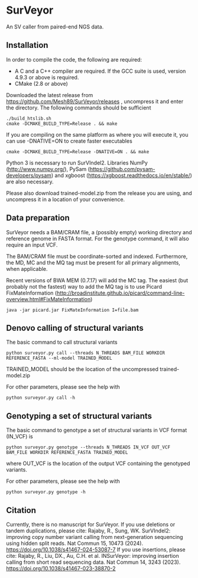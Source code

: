 # SurVeyor
An SV caller from paired-end NGS data.

## Installation

In order to compile the code, the following are required:
- A C and a C++ compiler are required. If the GCC suite is used, version 4.9.3 or above is required.
- CMake (2.8 or above)

Downloaded the latest release from https://github.com/Mesh89/SurVeyor/releases , uncompress it and enter the directory.
The following commands should be sufficient

```
./build_htslib.sh
cmake -DCMAKE_BUILD_TYPE=Release . && make
```

If you are compiling on the same platform as where you will execute it, you can use -DNATIVE=ON to create faster executables
```
cmake -DCMAKE_BUILD_TYPE=Release -DNATIVE=ON . && make
```

Python 3 is necessary to run SurVIndel2. Libraries NumPy (http://www.numpy.org/), PySam (https://github.com/pysam-developers/pysam) and xgboost (https://xgboost.readthedocs.io/en/stable/) are also necessary.

Please also download trained-model.zip from the release you are using, and uncompress it in a location of your convenience.

## Data preparation

SurVeyor needs a BAM/CRAM file, a (possibly empty) working directory and reference genome in FASTA format. For the genotype command, it will also require an input VCF.

The BAM/CRAM file must be coordinate-sorted and indexed. Furthermore, the MD, MC and the MQ tag must be present for all primary alignments, when applicable.

Recent versions of BWA MEM (0.7.17) will add the MC tag. The easiest (but probably not the fastest) way to add the MQ tag is to use Picard FixMateInformation 
(http://broadinstitute.github.io/picard/command-line-overview.html#FixMateInformation) 
```
java -jar picard.jar FixMateInformation I=file.bam
```

## Denovo calling of structural variants

The basic command to call structural variants 
```
python surveyor.py call --threads N_THREADS BAM_FILE WORKDIR REFERENCE_FASTA --ml-model TRAINED_MODEL
```
TRAINED_MODEL should be the location of the uncompressed trained-model.zip

For other parameters, please see the help with
```
python surveyor.py call -h
```

## Genotyping a set of structural variants

The basic command to genotype a set of structural variants in VCF format (IN_VCF) is
```
python surveyor.py genotype --threads N_THREADS IN_VCF OUT_VCF BAM_FILE WORKDIR REFERENCE_FASTA TRAINED_MODEL
```
where OUT_VCF is the location of the output VCF containing the genotyped variants.

For other parameters, please see the help with
```
python surveyor.py genotype -h
```

## Citation

Currently, there is no manuscript for SurVeyor.
If you use deletions or tandem duplications, please cite: Rajaby, R., Sung, WK. SurVIndel2: improving copy number variant calling from next-generation sequencing using hidden split reads. Nat Commun 15, 10473 (2024). https://doi.org/10.1038/s41467-024-53087-7
If you use insertions, please cite: Rajaby, R., Liu, DX., Au, C.H. et al. INSurVeyor: improving insertion calling from short read sequencing data. Nat Commun 14, 3243 (2023). https://doi.org/10.1038/s41467-023-38870-2
